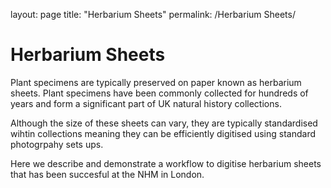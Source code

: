 layout: page
title: "Herbarium Sheets"
permalink: /Herbarium Sheets/

# Herbarium Sheets

Plant specimens are typically preserved on paper known as herbarium sheets. Plant specimens have been commonly collected for hundreds of years and form a significant part of UK natural history collections. 

Although the size of these sheets can vary, they are typically standardised wihtin collections meaning they can be efficiently digitised using standard photogrpahy sets ups.

Here we describe and demonstrate a workflow to digitise herbarium sheets that has been succesful at the NHM in London.
